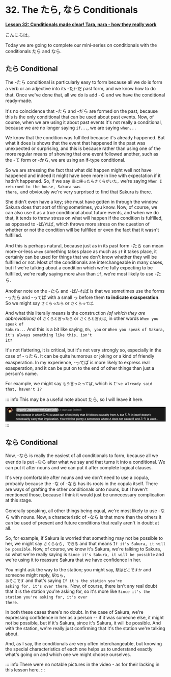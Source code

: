 # **32. The たら, なら Conditionals**

[**Lesson 32: Conditionals made clear! Tara, nara - how they really work**](https://www.youtube.com/watch?v=fzNo53_b8W0&list=PLg9uYxuZf8x_A-vcqqyOFZu06WlhnypWj&index=34&pp=iAQB)

こんにちは。

Today we are going to complete our mini-series on conditionals with the conditionals たら and なら.

## たら Conditional

The -たら conditional is particularly easy to form because all we do is form a verb or an adjective into its -た/-だ past form, and we know how to do that. Once we've done that, all we do is add -ら and we have the conditional ready-made.

It's no coincidence that -たら and -だら are formed on the past, because this is the only conditional that can be used about past events. Now, of course, when we are using it about past events it's not really a conditional, because we are no longer saying <code>if...</code>, we are saying <code>when...</code>

We know that the condition was fulfilled because it's already happened. But what it does is shows that the event that happened in the past was unexpected or surprising, and this is because rather than using one of the more regular means of showing that one event followed another, such as the -て form or -から, we are using an if-type conditional.

So we are stressing the fact that what did happen might well not have happened and indeed it might have been more in line with expectation if it hadn't happened. So, if we say <code>家に帰ったらさくらがいた,</code> we're saying <code>When I returned to the house, Sakura was there,</code> and obviously we're very surprised to find that Sakura is there.

She didn't even have a key; she must have gotten in through the window. Sakura does that sort of thing sometimes, you know. Now, of course, we can also use it as a true conditional about future events, and when we do that, it tends to throw stress on what will happen if the condition is fulfilled, as opposed to -ば/れば, which throws more stress on the question of whether or not the condition will be fulfilled or even the fact that it wasn't fulfilled.

And this is perhaps natural, because just as in its past form -たら can mean more-or-less <code>when</code> something takes place as much as <code>if</code> it takes place, it certainly can be used for things that we don't know whether they will be fulfilled or not. Most of the conditionals are interchangeable in many cases, but if we're talking about a condition which we're fully expecting to be fulfilled, we're really saying more <code>when</code> than <code>if</code>, we're most likely to use -たら.

Another note on the -たら and -ば/-れば is that we sometimes use the forms -ったら and -ってば with a small っ before them **to indicate exasperation**. So we might say <code>さくらったら</code> or <code>さくらってば</code>.

And what this literally means is the construction *(of which they are abbreviations)* of <code>さくらと言ったら</code> or <code>さくらと言えば</code>, in other words <code>When you speak of Sakura...</code> And this is a bit like saying, <code>Oh, you</code> or <code>When you speak of Sakura, it's always something like this, isn't it?</code>

It's not flattering, it is critical, but it's not very strongly so, especially in the case of -ったら. It can be quite humorous or joking or a kind of friendly exasperation. In my experience, -ってば is more likely to express real exasperation, and it can be put on to the end of other things than just a person's name.

For example, we might say <code>もう言ったってば</code>, which is <code>I've already said that, haven't I?</code>

::: info
This may be a useful note about たら, so I will leave it here.

![](media/image1063.webp)
:::

## なら Conditional

Now, -なら is really the easiest of all conditionals to form, because all we ever do is put -なら after what we say and that turns it into a conditional. We can put it after nouns and we can put it after complete logical clauses.

It's very comfortable after nouns and we don't need to use a copula, probably because the -な of -なら has its roots in the copula itself. There are ways of grafting the other conditionals onto nouns, but I haven't mentioned those, because I think it would just be unnecessary complication at this stage.

Generally speaking, all other things being equal, we're most likely to use -なら with nouns. Now, a characteristic of -なら is that more than the others it can be used of present and future conditions that really aren't in doubt at all.

So, for example, if Sakura is worried that something may not be possible to her, we might say <code>さくらなら, できる</code> and that means <code>If it's Sakura, it will be possible</code>. Now, of course, we know it's Sakura, we're talking to Sakura, so what we're really saying is <code>Since it's Sakura, it will be possible</code> and we're using it to reassure Sakura that we have confidence in her.

You might ask the way to the station; you might say, <code>駅はどこですか</code> and someone might reply, <code>駅なら, あそこです</code> and that's saying <code>If it's the station you're asking for, it's over there.</code> Now, of course, there isn't any real doubt that it is the station you're asking for, so it's more like <code>Since it's the station you're asking for, it's over there.</code>

In both these cases there's no doubt. In the case of Sakura, we're expressing confidence in her as a person -- if it was someone else, it might not be possible, but if it's Sakura, since it's Sakura, it will be possible. And with the station, we're really just confirming that it's the station we're talking about.

And, as I say, the conditionals are very often interchangeable, but knowing the special characteristics of each one helps us to understand exactly what's going on and which one we might choose ourselves.

::: info
There were no notable pictures in the video - as for their lacking in this lesson here.
:::
